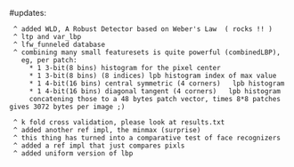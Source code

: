     
#updates:

     ^ added WLD, A Robust Detector based on Weber's Law  ( rocks !! )
     ^ ltp and var_lbp
     ^ lfw_funneled database
     ^ combining many small featuresets is quite powerful (combinedLBP), 
       eg, per patch: 
         * 1 3-bit(8 bins) histogram for the pixel center
         * 1 3-bit(8 bins) (8 indices) lpb histogram index of max value
         * 1 4-bit(16 bins) central symmetric (4 corners)   lpb histogram
         * 1 4-bit(16 bins) diagonal tangent (4 corners)   lpb histogram
         concatening those to a 48 bytes patch vector, times 8*8 patches gives 3072 bytes per image ;)
       
     ^ k fold cross validation, please look at results.txt
     ^ added another ref impl, the minmax (surprise)
     ^ this thing has turned into a comparative test of face recognizers
     ^ added a ref impl that just compares pixls
     ^ added uniform version of lbp
